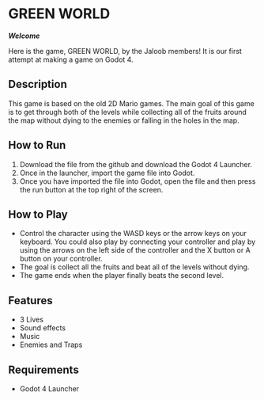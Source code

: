 # GREEN WORLD

***Welcome***

Here is the game, GREEN WORLD, by the Jaloob members! It is our first attempt at making a game on Godot 4.

## Description
This game is based on the old 2D Mario games. The main goal of this game is to get through both of the levels while collecting all of the fruits around the map without dying to the enemies or falling in the holes in the map.

## How to Run
1. Download the file from the github and download the Godot 4 Launcher.
2. Once in the launcher, import the game file into Godot.
3. Once you have imported the file into Godot, open the file and then press the run button at the top right of the screen.

## How to Play
- Control the character using the WASD keys or the arrow keys on your keyboard. You could also play by connecting your controller and play by using the arrows on the left side of the controller and the X button or A button on your controller.
- The goal is collect all the fruits and beat all of the levels without dying.
- The game ends when the player finally beats the second level.

## Features
- 3 Lives
- Sound effects
- Music
- Enemies and Traps

## Requirements
- Godot 4 Launcher

